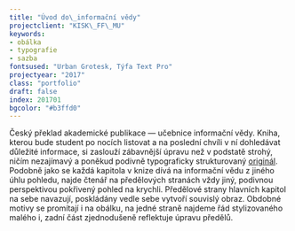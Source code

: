 ```yaml
---
title: "Úvod do\_informační vědy"
projectclient: "KISK\_FF\_MU"
keywords: 
- obálka
- typografie
- sazba
fontsused: "Urban Grotesk, Týfa Text Pro"
projectyear: "2017"
class: "portfolio"
draft: false
index: 201701
bgcolor: "#b3ffd0"
---
```



Český překlad akademické publikace — učebnice informační vědy. Kniha, kterou bude student po nocích listovat a&nbsp;na poslední chvíli v&nbsp;ní dohledávat důležité informace, si zaslouží zábavnější úpravu než v&nbsp;podstatě strohý, ničím nezajímavý a&nbsp;poněkud podivně typograficky strukturovaný [originál](http://www.facetpublishing.co.uk/title.php?id=048101#.WLP0GxiZPMU). Podobně jako se každá kapitola v&nbsp;knize dívá na informační vědu z&nbsp;jiného úhlu pohledu, najde čtenář na předělových stranách vždy jiný, podivnou perspektivou pokřivený pohled na krychli. Předělové strany hlavních kapitol na sebe navazují, poskládány vedle sebe vytvoří souvislý obraz. Obdobné motivy se promítají i&nbsp;na obálku, na jedné straně najdeme řád stylizovaného malého&nbsp;i, zadní část zjednodušeně reflektuje úpravu předělů.